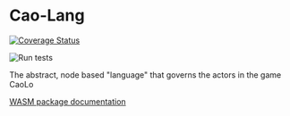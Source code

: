 # Cao-Lang

[![Coverage Status](https://coveralls.io/repos/github/caolo-game/cao-lang/badge.svg?branch=master)](https://coveralls.io/github/caolo-game/cao-lang?branch=master)

![Run tests](https://github.com/caolo-game/cao-lang/workflows/Run%20tests/badge.svg)

The abstract, node based "language" that governs the actors in the game CaoLo

[WASM package documentation](https://caolo-game.github.io/cao-lang/index.html)
